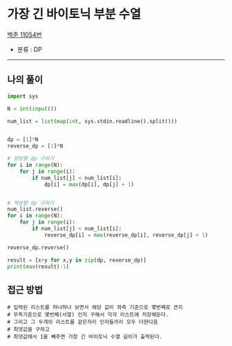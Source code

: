 # 가장 긴 바이토닉 부분 수열
[백준 11054번](https://www.acmicpc.net/problem/11054)
* 분류 : DP
- - - 
## 나의 풀이
```python
import sys

N = int(input())

num_list = list(map(int, sys.stdin.readline().split()))


dp = [1]*N
reverse_dp = [1]*N

# 정방향 dp 구하기
for i in range(N):
    for j in range(i):
        if num_list[j] < num_list[i]:
            dp[i] = max(dp[i], dp[j] + 1)


# 역방향 dp 구하기
num_list.reverse()
for i in range(N):
    for j in range(i):
        if num_list[j] < num_list[i]:
            reverse_dp[i] = max(reverse_dp[i], reverse_dp[j] + 1)

reverse_dp.reverse()

result = [x+y for x,y in zip(dp, reverse_dp)]
print(max(result)-1)
```

## 접근 방법
```
# 입력된 리스트를 하나하나 보면서 해당 값이 좌측 기준으로 몇번째로 큰지
# 우측기준으로 몇번째(서열) 인지 구해서 각각 리스트에 저장해둔다.
# 그리고 그 두개의 리스트를 같은자리 인자들끼리 모두 더한다음
# 최댓값을 구하고
# 최댓값에서 1을 빼주면 가장 긴 바이토닉 수열 길이가 출력된다.
```
